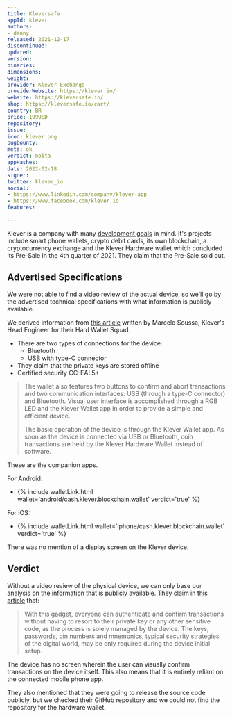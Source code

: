 ```yaml
---
title: Kleversafe
appId: klever
authors:
- danny
released: 2021-12-17
discontinued: 
updated: 
version: 
binaries: 
dimensions: 
weight: 
provider: Klever Exchange
providerWebsite: https://klever.io/
website: https://kleversafe.io/
shop: https://kleversafe.io/cart/
country: BR
price: 199USD
repository: 
issue: 
icon: klever.png
bugbounty: 
meta: ok
verdict: noita
appHashes: 
date: 2022-02-18
signer: 
twitter: klever_io
social:
- https://www.linkedin.com/company/klever-app
- https://www.facebook.com/klever.io
features: 

---
```


Klever is a company with many [development goals](https://klever.finance/roadmap/) in mind. It's projects include smart phone wallets, crypto debit cards, its own blockchain, a cryptocurrency exchange and the Klever Hardware wallet which concluded its Pre-Sale in the 4th quarter of 2021. They claim that the Pre-Sale sold out. 

## Advertised Specifications

We were not able to find a video review of the actual device, so we'll go by the advertised technical specifications with what information is publicly available.

We derived information from [this article](https://news.klever.io/p/focus-on-klever-hard-wallet) written by Marcelo Soussa, Klever's Head Engineer for their Hard Wallet Squad. 

- There are two types of connections for the device:
  - Bluetooth
  - USB with type-C connector
- They claim that the private keys are stored offline
- Certified security CC-EAL5+

> The wallet also features two buttons to confirm and abort transactions and two communication interfaces: USB (through a type-C connector) and Bluetooth. Visual user interface is accomplished through a RGB LED and the Klever Wallet app in order to provide a simple and efficient device. 
>
> The basic operation of the device is through the Klever Wallet app. As soon as the device is connected via USB or Bluetooth, coin transactions are held by the Klever Hardware Wallet instead of software. 

These are the companion apps. 

For Android:
- {% include walletLink.html wallet='android/cash.klever.blockchain.wallet' verdict='true' %} 

For iOS:
- {% include walletLink.html wallet='iphone/cash.klever.blockchain.wallet' verdict='true' %} 

There was no mention of a display screen on the Klever device. 

## Verdict

Without a video review of the physical device, we can only base our analysis on the information that is publicly available. They claim in [this article](https://news.klever.io/p/klever-hardware-wallet-security-best) that:

> With this gadget, everyone can authenticate and confirm transactions without having to resort to their private key or any other sensitive code, as the process is solely managed by the device. The keys, passwords, pin numbers and mnemonics, typical security strategies of the digital world, may be only required during the device initial setup.

The device has no screen wherein the user can visually confirm transactions on the device itself. This also means that it is entirely reliant on the connected mobile phone app.

They also mentioned that they were going to release the source code publicly, but we checked their GitHub repository and we could not find the repository for the hardware wallet.

  


